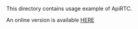 

This directory contains usage example of ApiRTC.

An online version is available [HERE](www.apizee.com/Demo/Tuto)

